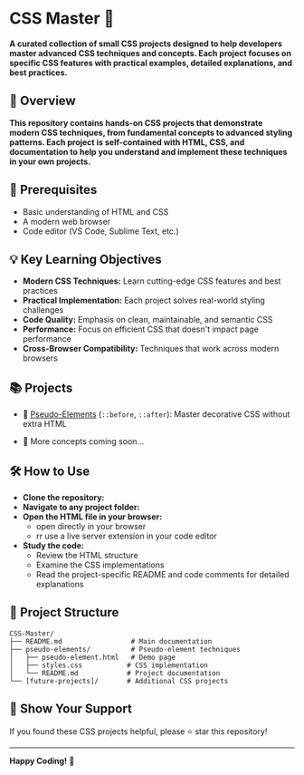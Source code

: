 # CSS Master 🎨

**A curated collection of small CSS projects designed to help developers master advanced CSS techniques and concepts. Each project focuses on specific CSS features with practical examples, detailed explanations, and best practices.**

## 🚀 Overview

**This repository contains hands-on CSS projects that demonstrate modern CSS techniques, from fundamental concepts to advanced styling patterns. Each project is self-contained with HTML, CSS, and documentation to help you understand and implement these techniques in your own projects.**

## 🔧 Prerequisites

- Basic understanding of HTML and CSS
- A modern web browser
- Code editor (VS Code, Sublime Text, etc.)

## 💡 Key Learning Objectives

- **Modern CSS Techniques:** Learn cutting-edge CSS features and best practices
- **Practical Implementation:** Each project solves real-world styling challenges
- **Code Quality:** Emphasis on clean, maintainable, and semantic CSS
- **Performance:** Focus on efficient CSS that doesn't impact page performance
- **Cross-Browser Compatibility:** Techniques that work across modern browsers


## 📚 Projects

- 🔸 [Pseudo-Elements](./pseudo-elements/README.md) (`::before`, `::after`): Master decorative CSS without extra HTML

- 🚧 More concepts coming soon...

## 🛠️ How to Use

- **Clone the repository:**
- **Navigate to any project folder:**
- **Open the HTML file in your browser:**
   - open directly in your browser
   - rr use a live server extension in your code editor
- **Study the code:**
   - Review the HTML structure
   - Examine the CSS implementations
   - Read the project-specific README and code comments for detailed explanations


## 🎯 Project Structure

```
CSS-Master/
├── README.md                 # Main documentation
├── pseudo-elements/          # Pseudo-element techniques
│   ├── pseudo-element.html   # Demo page
│   ├── styles.css           # CSS implementation
│   └── README.md            # Project documentation
└── [future-projects]/       # Additional CSS projects
```


## 🌟 Show Your Support

If you found these CSS projects helpful, please ⭐ star this repository!

---

**Happy Coding!** 🚀
